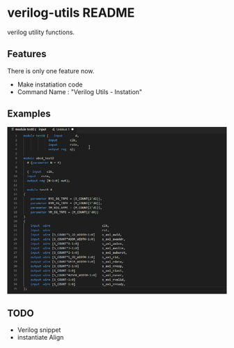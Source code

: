 # verilog-utils README

verilog utility functions.

## Features

There is only one feature now.
- Make instatiation code
- Command Name : "Verilog Utils - Instation"

## Examples
![instantiate 1](images/instantiate.gif)

## TODO
- Verilog snippet
- instantiate Align
